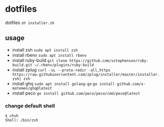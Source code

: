 # dotfiles
dotfiles
`sh installer.sh`

## usage
- install zsh
`sudo apt install zsh`
- install rbenv
`sudo apt install rbenv`
- install ruby-build
`git clone https://github.com/sstephenson/ruby-build.git ~/.rbenv/plugins/ruby-build`
- install zplug
`curl -sL --proto-redir -all,https https://raw.githubusercontent.com/zplug/installer/master/installer.zsh| zsh`
- install ghq
`sudo apt install golang-go`
`go install github.com/x-motemen/ghq@latest`
- install peco
`go install github.com/peco/peco/cmd/peco@latest`

### change default shell

```
$ chsh
Shell: /bin/zsh
```
